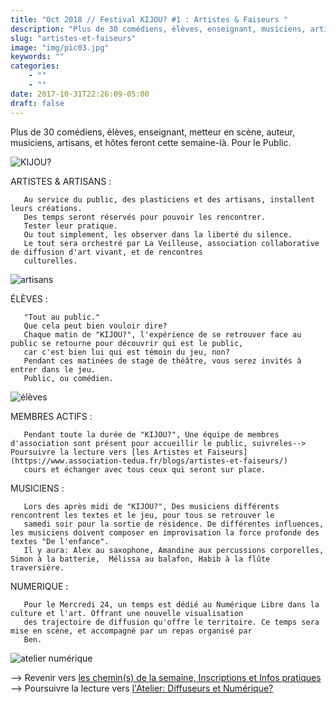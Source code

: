 ```yaml
---
title: "Oct 2018 // Festival KIJOU? #1 : Artistes & Faiseurs "
description: "Plus de 30 comédiens, élèves, enseignant, musiciens, artisans..."
slug: "artistes-et-faiseurs"
image: "img/pic03.jpg"
keywords: ""
categories:
    - ""
    - ""
date: 2017-10-31T22:26:09-05:00
draft: false
---
```

Plus de 30 comédiens, élèves, enseignant, metteur en scène, auteur, musiciens, artisans, et hôtes feront cette semaine-là.
Pour le Public.

![KIJOU?](/img/kijou.jpg)

ARTISTES & ARTISANS :

       Au service du public, des plasticiens et des artisans, installent leurs créations.
       Des temps seront réservés pour pouvoir les rencontrer.
       Tester leur pratique.
       Ou tout simplement, les observer dans la liberté du silence.
       Le tout sera orchestré par La Veilleuse, association collaborative de diffusion d'art vivant, et de rencontres
       culturelles.

![artisans](/img/artisans.jpg)

   ÉLÈVES :

       "Tout au public."
       Que cela peut bien vouloir dire?
       Chaque matin de "KIJOU?", l'expérience de se retrouver face au public se retourne pour découvrir qui est le public,
       car c'est bien lui qui est témoin du jeu, non?
       Pendant ces matinées de stage de théâtre, vous serez invités à entrer dans le jeu.
       Public, ou comédien.

![élèves](/img/eleves1.png)

   MEMBRES ACTIFS :

       Pendant toute la durée de "KIJOU?", Une équipe de membres d'association sont présent pour accueillir le public, suivreles--> Poursuivre la lecture vers [les Artistes et Faiseurs](https://www.association-tedua.fr/blogs/artistes-et-faiseurs/)
       cours et échanger avec tous ceux qui seront sur place.


   MUSICIENS :

       Lors des après midi de "KIJOU?", Des musiciens différents rencontrent les textes et le jeu, pour tous se retrouver le
       samedi soir pour la sortie de résidence. De différentes influences, les musiciens doivent composer en improvisation la force profonde des textes "De l'enfance".
       Il y aura: Alex au saxophone, Amandine aux percussions corporelles, Simon à la batterie,  Mélissa au balafon, Habib à la flûte traversière.

   NUMERIQUE :

       Pour le Mercredi 24, un temps est dédié au Numérique Libre dans la culture et l'art. Offrant une nouvelle visualisation
       des trajectoire de diffusion qu'offre le territoire. Ce temps sera mise en scène, et accompagné par un repas organisé par
       Ben.

![atelier numérique](/img/ateliernumerique.jpg)

  --> Revenir vers [les chemin(s) de la semaine, Inscriptions et Infos pratiques](https://www.association-tedua.fr/blogs/chemins-de-la-semaine/)
  --> Poursuivre la lecture vers [l'Atelier: Diffuseurs et Numérique? ](https://www.association-tedua.fr/blogs/le-d%C3%A9j-diffuseurs-et-num%C3%A9rique/)

